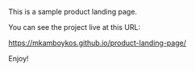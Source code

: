 This is a sample product landing page.

You can see the project live at this URL:

https://mkamboykos.github.io/product-landing-page/

Enjoy!
